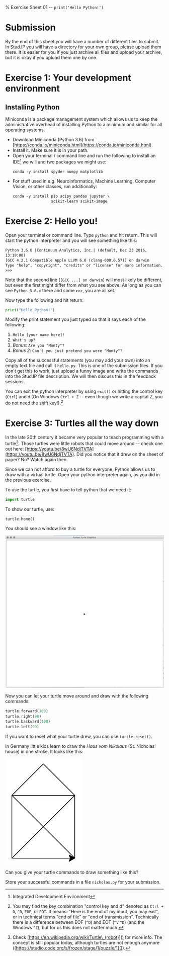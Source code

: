 % Exercise Sheet 01 -- `print('Hello Python!')`

# Submission

By the end of this sheet you will have a number of different files to submit. In Stud.IP you will have a directory for your own group, please upload them there. It is easier for you if you just archive all files and upload your archive, but it is okay if you upload them one by one.


# Exercise 1: Your development environment

## Installing Python

Miniconda is a package management system which allows us to keep the
administrative overhead of installing Python to a minimum and similar for all
operating systems.

* Download Miniconda (Python 3.6) from
  [https://conda.io/miniconda.html](https://conda.io/miniconda.html).
* Install it. Make sure it is in your path.
* Open your terminal / command line and run the following to install an
  IDE[^IDE] we will and two packages we might use:
    ```shell
    conda -y install spyder numpy matplotlib
    ```
* For stuff used in e.g. Neuroinformatics, Machine Learning, Computer Vision,
  or other classes, run additionally:
    ```shell
    conda -y install pip scipy pandas jupyter \
                     scikit-learn scikit-image
    ```

[^IDE]: Integrated Development Environment


# Exercise 2: Hello you!

Open your terminal or command line. Type `python` and hit return. This will
start the python interpreter and you will see something like this:

```
Python 3.6.0 |Continuum Analytics, Inc.| (default, Dec 23 2016, 13:19:00)
[GCC 4.2.1 Compatible Apple LLVM 6.0 (clang-600.0.57)] on darwin
Type "help", "copyright", "credits" or "license" for more information.
>>>
```

Note that the second line (`[GCC ...] on darwin`) will most likely be
different, but even the first might differ from what you see above. As long as
you can see `Python 3.6.x` there and some `>>>`, you are all set.

Now type the following and hit return:

```python
print("Hello Python!")
```

Modify the print statement you just typed so that it says each of the following:

1. `Hello [your name here]!`
1. `What's up?`
1. _Bonus_: `Are you "Monty"?`
1. _Bonus 2_: `Can't you just pretend you were "Monty"?`

Copy all of the successful statements (you may add your own) into an empty text
file and call it `hello.py`. This is one of the submission files. If you don't
get this to work, just upload a funny image and write the commands into the
Stud.IP file description. We will then discuss this in the feedback sessions.

You can exit the python interpreter by using `exit()` or hitting the control
key (`Ctrl`) and `d` (On Windows `Ctrl + Z` -- even though we write a capital
Z, you do not need the shift key!).[^eofeot]

[^eofeot]: You may find the key combination "control key and d" denoted as
  `Ctrl + D`, `^D`, `EOF`, or `EOT`. It means: "Here is the end of my input,
  you may exit", or in technical terms "end of file" or "end of transmission".
  Technically there is a difference between EOF (`^D`) and EOT (`^V` `^D`) (and
  the Windows `^Z`), but for us this does not matter much.


# Exercise 3: Turtles all the way down

In the late 20th century it became very popular to teach programming with a
turtle[^turtlewiki]. Those turtles were little robots that could move around --
check one out here:
[https://youtu.be/8wU6NdjTVTA](https://youtu.be/8wU6NdjTVTA). Did you notice
that it drew on the sheet of paper? No? Watch again then.

Since we can not afford to buy a turtle for everyone, Python allows us
to draw with a virtual turtle. Open your python interpreter again, as you did
in the previous exercise.

To use the turtle, you first have to tell python that we need it:

```python
import turtle
```

To show our turtle, use:

```python
turtle.home()
```

You should see a window like this:

![Turtle window](imgs/turtlewindow.png "Turtle window")

Now you can let your turtle move around and draw with the following commands:

```python
turtle.forward(100)
turtle.right(90)
turtle.backward(100)
turtle.left(90)
```

If you want to reset what your turtle drew, you can use `turtle.reset()`.

In Germany little kids learn to draw the *Haus vom Nikolaus* (St. Nicholas'
house) in one stroke. It looks like this:

![St. Nicholas' house](imgs/saintnicholashouse.png "St. Nicholas' house")

Can you give your turtle commands to draw something like this?

Store your successful commands in a file `nicholas.py` for your submission.


[^turtlewiki]: Check
  [https://en.wikipedia.org/wiki/Turtle\_(robot)]()
  for more info. The concept is still popular today, although turtles are not
  enough anymore
  ([https://studio.code.org/s/frozen/stage/1/puzzle/1]()).

